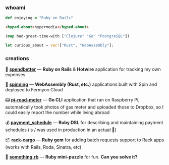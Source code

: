### whoami

```ruby
def enjoying = "Ruby on Rails"
```

```html
<hyped-about>hypermedia</hyped-about>
```

```clojure
(map had-great-time-with ["Clojure" "Go" "PostgreSQL"])
```

```rust
let curious_about = vec!["Rust", "WebAssembly"];
```

### creations

💸 **[spendbetter](https://github.com/murdho/spendbetter)** — **Ruby on Rails** & **Hotwire** application for tracking my own expenses

:rocket: **[spinning](https://github.com/murdho/spinning)** — **WebAssembly (Rust, etc.)** applications built with Spin and deployed to Fermyon Cloud

:pager: **[pi-read-meter](https://github.com/murdho/pi-read-meter)** — **Go CLI** application that ran on Raspberry Pi, automatically took photos of gas meter and uploaded those to Dropbox, so I could easily report the number while living abroad

:moneybag: [**payment_schedule**](https://github.com/murdho/payment_schedule) — **Ruby DSL** for describing and maintaining payment schedules (is / was used in production in an actual :bank:)

:package: **[rack-cargo](https://github.com/murdho/rack-cargo)** — **Ruby gem** for adding batch requests support to Rack apps (works with Rails, Roda, Sinatra, etc)

:crystal_ball: **[something.rb](https://gist.github.com/murdho/11396c47af7be7742f251a0c7ee2e571)** — **Ruby mini-puzzle** for fun. **Can you solve it?**
